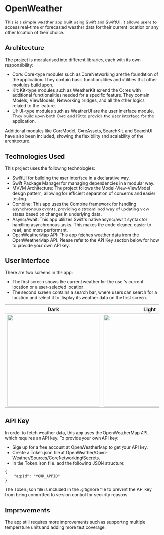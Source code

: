 # OpenWeather

This is a simple weather app built using Swift and SwiftUI. It allows users to access real-time or forecasted weather data for their current location or any other location of their choice.

## Architecture

The project is modularised into different libraries, each with its own responsibility:

* Core: Core-type modules such as CoreNetworking are the foundation of the application. They contain basic functionalities and utilities that other modules build upon.
* Kit: Kit-type modules such as WeatherKit extend the Cores with additional functionalities needed for a specific feature. They contain Models, ViewModels, Networking bridges, and all the other logics related to the feature.
* UI: UI-type modules such as WeatherUI are the user interface module. They build upon both Core and Kit to provide the user interface for the application.

Additional modules like CoreModel, CoreAssets, SearchKit, and SearchUI have also been included, showing the flexibility and scalability of the architecture.


## Technologies Used

This project uses the following technologies:

* SwiftUI for building the user interface in a declarative way.
* Swift Package Manager for managing dependencies in a modular way.
* MVVM Architecture: The project follows the Model-View-ViewModel design pattern, allowing for efficient separation of concerns and easier testing.
* Combine: This app uses the Combine framework for handling asynchronous events, providing a streamlined way of updating view states based on changes in underlying data.
* Async/Await: This app utilizes Swift's native async/await syntax for handling asynchronous tasks. This makes the code cleaner, easier to read, and more performant.
* OpenWeatherMap API: This app fetches weather data from the OpenWeatherMap API. Please refer to the API Key section below for how to provide your own API key.


## User Interface

There are two screens in the app:

* The first screen shows the current weather for the user's current location or a user-selected location.
* The second screen contains a search bar, where users can search for a location and select it to display its weather data on the first screen.

| Dark | Light |
| ---- | ---- |
| <img src="https://github.com/alibahadoripoor/OpenWeather/assets/64734165/20d9d2c6-38b6-4cba-8322-a4118f0cfe36" width="300"> | <img src="https://github.com/alibahadoripoor/OpenWeather/assets/64734165/45b122c1-7794-494c-8595-3ca6f292cdb0" width="300"> |


## API Key

In order to fetch weather data, this app uses the OpenWeatherMap API, which requires an API key. To provide your own API key:

* Sign up for a free account at OpenWeatherMap to get your API key.
* Create a Token.json file at OpenWeather/Open-Weather/Sources/CoreNetworking/Secrets.
* In the Token.json file, add the following JSON structure:
```
{
    "appId": "YOUR_APPID"
}
```
The Token.json file is included in the .gitignore file to prevent the API key from being committed to version control for security reasons.


## Improvements

The app still requires more improvements such as supporting multiple temperature units and adding more test coverage. 
